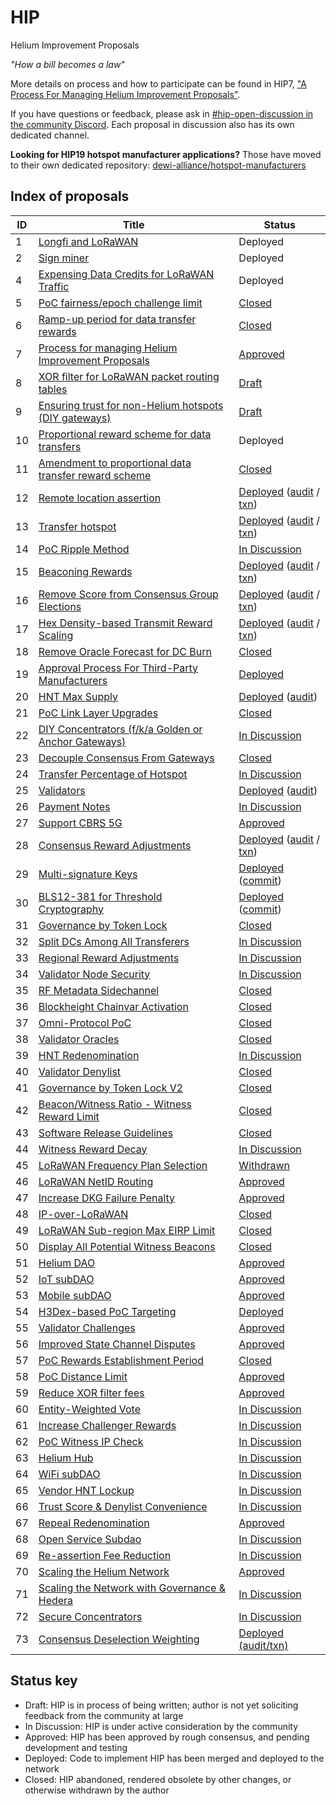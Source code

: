 # HIP

Helium Improvement Proposals

_"How a bill becomes a law"_

More details on process and how to participate can be found in HIP7, ["A Process For Managing Helium Improvement Proposals"](https://github.com/helium/HIP/blob/main/0007-managing-hip-process.md).

If you have questions or feedback, please ask in [#hip-open-discussion in the community Discord](https://discord.gg/helium). Each proposal in discussion also has its own dedicated channel.

**Looking for HIP19 hotspot manufacturer applications?** Those have moved to their own dedicated repository: [dewi-alliance/hotspot-manufacturers](https://github.com/dewi-alliance/hotspot-manufacturers)

## Index of proposals

| ID | Title | Status |
| -- | ----- | ------ |
| 1  | [Longfi and LoRaWAN](https://github.com/helium/HIP/blob/main/0001-longfi-and-lorawan.md) | Deployed |
| 2  | [Sign miner](https://github.com/helium/HIP/blob/main/0002-sign-miner.md) | Deployed |
| 4  | [Expensing Data Credits for LoRaWAN Traffic](https://github.com/helium/HIP/blob/main/0004-expensing-data-credits-for-lorawan.md) | Deployed |
| 5  | [PoC fairness/epoch challenge limit](https://github.com/helium/HIP/blob/main/0005-poc-fairness.md) | [Closed](https://github.com/helium/HIP/issues/24#issuecomment-705308809) |
| 6  | [Ramp-up period for data transfer rewards](https://github.com/helium/HIP/blob/main/0006-reward-ramp-for-packets.md) | [Closed](https://github.com/helium/HIP/pull/20) |
| 7  | [Process for managing Helium Improvement Proposals](https://github.com/helium/HIP/blob/main/0007-managing-hip-process.md) | [Approved](https://github.com/helium/HIP/issues/26) |
| 8  | [XOR filter for LoRaWAN packet routing tables](https://github.com/helium/HIP/blob/c2f3ce61466b003731bb967959ca8b6e7706fca5/0008-lorawan-routing.md) | [Draft](https://github.com/helium/HIP/pull/9) |
| 9  | [Ensuring trust for non-Helium hotspots (DIY gateways)](https://github.com/helium/HIP/blob/7b715a0614d4c529144e1d6c0083ee8b38c05b29/0009-non-helium-hotspots.md) | [Draft](https://github.com/helium/HIP/pull/15) |
| 10 | [Proportional reward scheme for data transfers](https://github.com/helium/HIP/blob/main/0010-usage-based-data-transfer-rewards.md) | Deployed |
| 11 | [Amendment to proportional data transfer reward scheme](https://github.com/helium/HIP/blob/main/0011-usage-based-rewards-structure.md) | [Closed](https://github.com/helium/HIP/pull/49#issuecomment-705306806) |
| 12 | [Remote location assertion](https://github.com/helium/HIP/blob/main/0012-remote-location-assert.md) | [Deployed](https://github.com/helium/HIP/issues/39) ([audit](https://github.com/helium/miner/blob/master/audit/var-59.md) / [txn](https://explorer.helium.com/txns/B6SddkhG_OgayRYLfumkIUho1OpDYnqyzAA8Tkf0xzs)) |
| 13 | [Transfer hotspot](https://github.com/helium/HIP/blob/main/0013-transfer-hotspot.md) | [Deployed](https://github.com/helium/HIP/issues/43) ([audit](https://github.com/helium/miner/blob/master/audit/var-48.md) / [txn](https://explorer.helium.com/txns/DywtCExrXhTxv8VoDZl_hJDjQ2PUcov_AYrW98ZPpcg)) |
| 14 | [PoC Ripple Method](https://github.com/helium/HIP/blob/main/0014-poc-ripple-method.md) | [In Discussion](https://github.com/helium/HIP/issues/50) |
| 15 | [Beaconing Rewards](https://github.com/helium/HIP/blob/main/0015-beaconing-rewards.md) | [Deployed](https://github.com/helium/blockchain-core/pull/662) ([audit](https://github.com/helium/miner/blob/master/audit/var-50.md) / [txn](https://explorer.helium.com/txns/vnEqwbKtFfFxXgYI_9L5Th0LRVkpJlsX-sQzZTh2VwY)) |
| 16 | [Remove Score from Consensus Group Elections](https://github.com/helium/HIP/blob/main/0016-random-consensus-group-election.md) | [Deployed](https://github.com/helium/HIP/issues/55) ([audit](https://github.com/helium/miner/blob/master/audit/var-48.md) / [txn](https://explorer.helium.com/txns/DywtCExrXhTxv8VoDZl_hJDjQ2PUcov_AYrW98ZPpcg)) |
| 17 | [Hex Density-based Transmit Reward Scaling](https://github.com/helium/HIP/blob/main/0017-hex-density-based-transmit-reward-scaling.md) | [Deployed](https://github.com/helium/blockchain-core/pull/677) ([audit](https://github.com/helium/miner/blob/master/audit/var-50.md) / [txn](https://explorer.helium.com/txns/vnEqwbKtFfFxXgYI_9L5Th0LRVkpJlsX-sQzZTh2VwY)) |
| 18 | [Remove Oracle Forecast for DC Burn](https://github.com/helium/HIP/blob/main/0018-remove-oracle-forecast-for-dc-burn.md) | [Closed](https://github.com/helium/HIP/issues/60) |
| 19 | [Approval Process For Third-Party Manufacturers](https://github.com/helium/HIP/blob/main/0019-third-party-manufacturers.md) | [Deployed](https://github.com/helium/HIP/issues/87) |
| 20 | [HNT Max Supply](https://github.com/helium/HIP/blob/main/0020-hnt-max-supply.md) | [Deployed](https://github.com/helium/HIP/issues/73) ([audit](https://github.com/helium/miner/blob/master/audit/var-79.md)) |
| 21 | [PoC Link Layer Upgrades](https://github.com/helium/HIP/blob/main/0021-poc-link-layer.md) | [Closed](https://github.com/helium/HIP/issues/78) |
| 22 | [DIY Concentrators (f/k/a Golden or Anchor Gateways)](https://github.com/helium/HIP/blob/main/0022-diy-concentrators.md) | [In Discussion](https://github.com/helium/HIP/issues/94) |
| 23 | [Decouple Consensus From Gateways](https://github.com/helium/HIP/blob/main/0023-decouple-consensus-from-gateways.md) | [Closed](https://github.com/helium/HIP/issues/101) |
| 24 | [Transfer Percentage of Hotspot](https://github.com/helium/HIP/blob/main/0024-reward-splitting.md) | [In Discussion](https://github.com/helium/HIP/issues/105) |
| 25 | [Validators](https://github.com/helium/HIP/blob/main/0025-validators.md) | [Deployed](https://github.com/helium/HIP/issues/111) ([audit](https://github.com/helium/miner/blob/master/audit/var-70.md)) |
| 26 | [Payment Notes](https://github.com/helium/HIP/blob/main/0026-payment-notes.md) | [In Discussion](https://github.com/helium/HIP/issues/125) |
| 27 | [Support CBRS 5G](https://github.com/helium/HIP/blob/main/0027-cbrs-5g-support.md) | [Approved](https://github.com/helium/HIP/pull/133) |
| 28 | [Consensus Reward Adjustments](https://github.com/helium/HIP/blob/main/0028-consensus-reward-adjustments.md) | [Deployed](https://github.com/helium/HIP/issues/140) ([audit](https://github.com/helium/miner/blob/master/audit/var-84.md) / [txn](https://explorer.helium.com/txns/siOPX2IFSh9ey2U0X18BiDsPJHrgxQ0_YKleY4Vyew4)) |
| 29 | [Multi-signature Keys](https://github.com/helium/HIP/blob/main/0029-multisignature-keys.md) | [Deployed](https://github.com/helium/HIP/issues/157) ([commit](https://github.com/helium/miner/commit/b038f24c8ea801c2062644c7cd682832919b25b0)) |
| 30 | [BLS12-381 for Threshold Cryptography](https://github.com/helium/HIP/blob/main/0030-update-threshold-cryptography.md) | [Deployed](https://github.com/helium/HIP/issues/158) ([commit](https://github.com/helium/miner/commit/b038f24c8ea801c2062644c7cd682832919b25b0)) |
| 31 | [Governance by Token Lock](https://github.com/helium/HIP/blob/main/0031-governance-by-token-lock.md) | [Closed](https://github.com/helium/HIP/issues/183) |
| 32 | [Split DCs Among All Transferers](https://github.com/helium/HIP/blob/main/0032-split-dcs.md) | [In Discussion](https://github.com/helium/HIP/issues/221) |
| 33 | [Regional Reward Adjustments](https://github.com/helium/HIP/blob/main/0033-regional-reward-adjustments.md) | [In Discussion](https://github.com/helium/HIP/issues/222) |
| 34 | [Validator Node Security](https://github.com/helium/HIP/blob/main/0034-validator-node-security.md) | [In Discussion](https://github.com/helium/HIP/issues/223) |
| 35 | [RF Metadata Sidechannel](https://github.com/helium/HIP/blob/main/0035-safe-rf-metadata-side-channel.md) | [Closed](https://github.com/helium/HIP/issues/250) |
| 36 | [Blockheight Chainvar Activation](https://github.com/helium/HIP/blob/main/0036-blockheights-instead-of-time.md) | [Closed](https://github.com/helium/HIP/issues/260) |
| 37 | [Omni-Protocol PoC](https://github.com/helium/HIP/blob/main/0037-omni-protocol-poc.md) | [Closed](https://github.com/helium/HIP/issues/271) |
| 38 | [Validator Oracles](https://github.com/helium/HIP/blob/main/0038-validator-oracles.md) | [Closed](https://github.com/helium/HIP/issues/282) |
| 39 | [HNT Redenomination](https://github.com/helium/HIP/blob/main/0039-hnt-redenomination.md) | [In Discussion](https://github.com/helium/HIP/issues/283) |
| 40 | [Validator Denylist](https://github.com/helium/HIP/blob/main/0040-validator-denylist.md) | [Closed](https://github.com/helium/HIP/issues/285) |
| 41 | [Governance by Token Lock V2](https://github.com/helium/HIP/blob/main/0041-governance-by-token-lock-v2.md) | [Closed](https://github.com/helium/HIP/issues/302) |
| 42 | [Beacon/Witness Ratio - Witness Reward Limit](https://github.com/helium/HIP/blob/main/0042-beacon-witness-ratio-witness-reward-limit.md) | [Closed](https://github.com/helium/HIP/issues/303) |
| 43 | [Software Release Guidelines](https://github.com/helium/HIP/blob/main/0043-software-release-guidelines.md) | [Closed](https://github.com/helium/HIP/issues/309) |
| 44 | [Witness Reward Decay](https://github.com/helium/HIP/blob/main/0044-witness-decay.md) | [In Discussion](https://github.com/helium/HIP/issues/310) |
| 45 | [LoRaWAN Frequency Plan Selection](https://github.com/helium/HIP/blob/main/0045-lorawan-frequency-plan-selection.md) | [Withdrawn](https://github.com/helium/HIP/issues/311) |
| 46 | [LoRaWAN NetID Routing](https://github.com/helium/HIP/blob/main/0046-lorawan-netid-routing.md) | [Approved](https://github.com/helium/HIP/issues/312) |
| 47 | [Increase DKG Failure Penalty](https://github.com/helium/HIP/blob/main/0047-increase-dkg-penalty.md) | [Approved](https://github.com/helium/HIP/issues/313) |
| 48 | [IP-over-LoRaWAN](https://github.com/helium/HIP/blob/main/0048-ip-support.md) | [Closed](https://github.com/helium/HIP/issues/319) |
| 49 | [LoRaWAN Sub-region Max EIRP Limit](https://github.com/helium/HIP/blob/main/0049-max-eirp-adjustment.md) | [Closed](https://github.com/helium/HIP/issues/327) |
| 50 | [Display All Potential Witness Beacons](https://github.com/helium/HIP/blob/main/0050-display-all-potential-beacon-witnesses.md) | [Closed](https://github.com/helium/HIP/issues/331) |
| 51 | [Helium DAO](https://github.com/helium/HIP/blob/main/0051-helium-dao.md) | [Approved](https://github.com/helium/HIP/issues/336) |
| 52 | [IoT subDAO](https://github.com/helium/HIP/blob/main/0052-iot-dao.md) | [Approved](https://github.com/helium/HIP/issues/338) |
| 53 | [Mobile subDAO](https://github.com/helium/HIP/blob/main/0053-mobile-dao.md) | [Approved](https://github.com/helium/HIP/issues/345) |
| 54 | [H3Dex-based PoC Targeting](https://github.com/helium/HIP/blob/main/0054-h3dex-targeting.md) | [Deployed](https://github.com/helium/HIP/issues/347) |
| 55 | [Validator Challenges](https://github.com/helium/HIP/blob/main/0055-validator-challenges.md) | [Approved](https://github.com/helium/HIP/issues/362) |
| 56 | [Improved State Channel Disputes](https://github.com/helium/HIP/blob/main/0056-state-channel-dispute-strategy.md) | [Approved](https://github.com/helium/HIP/issues/369) |
| 57 | [PoC Rewards Establishment Period](https://github.com/helium/HIP/blob/main/0057-poc-rewards-establishment-period.md) | [Closed](https://github.com/helium/HIP/issues/376) |
| 58 | [PoC Distance Limit](https://github.com/helium/HIP/blob/main/0058-poc-distance-limit.md) | [Approved](https://github.com/helium/HIP/issues/384) |
| 59 | [Reduce XOR filter fees](https://github.com/helium/HIP/blob/main/0059-reduce-xor-filter-fees.md) | [Approved](https://github.com/helium/HIP/issues/391) |
| 60 | [Entity-Weighted Vote](https://github.com/helium/HIP/blob/main/0060-entity-weighted-vote.md) | [In Discussion](https://github.com/helium/HIP/issues/399) |
| 61 | [Increase Challenger Rewards](https://github.com/helium/HIP/blob/main/0061-increase-challenger-rewards.md) | [In Discussion](https://github.com/helium/HIP/issues/421) |
| 62 | [PoC Witness IP Check](https://github.com/helium/HIP/blob/main/0062-poc-witness-ip-check.md) | [In Discussion](https://github.com/helium/HIP/issues/422) |
| 63 | [Helium Hub](https://github.com/helium/HIP/blob/main/0063-helium-hub.md) | [In Discussion](https://github.com/helium/HIP/issues/423) |
| 64 | [WiFi subDAO](https://github.com/helium/HIP/blob/main/0064-wifi-dao.md) | [In Discussion](https://github.com/helium/HIP/issues/424) |
| 65 | [Vendor HNT Lockup](https://github.com/helium/HIP/blob/main/0065-vendor-token-lockup.md) | [In Discussion](https://github.com/helium/HIP/issues/437) |
| 66 | [Trust Score & Denylist Convenience](https://github.com/helium/HIP/blob/main/0066-trust-score-and-denylist-convenience.md) | [In Discussion](https://github.com/helium/HIP/issues/438) |
| 67 | [Repeal Redenomination](https://github.com/helium/HIP/blob/main/0067-repeal-redenomination.md) | [Approved](https://github.com/helium/HIP/issues/456) |
| 68 | [Open Service Subdao](https://github.com/helium/HIP/blob/main/0068-open-service-subdao.md) | [In Discussion](https://github.com/helium/HIP/issues/457) |
| 69 | [Re-assertion Fee Reduction](https://github.com/helium/HIP/blob/main/0069-reassertion-fee-reduction.md) | [In Discussion](https://github.com/helium/HIP/issues/458) |
| 70 | [Scaling the Helium Network](https://github.com/helium/HIP/blob/main/0070-scaling-helium.md) | [Approved](https://github.com/helium/HIP/issues/471) |
| 71 | [Scaling the Network with Governance & Hedera](https://github.com/helium/HIP/blob/main/0071-scaling-with-governance-hedera.md) | [In Discussion](https://github.com/helium/HIP/issues/480) |
| 72 | [Secure Concentrators](https://github.com/helium/HIP/blob/main/0072-secure-concentrators.md) | [In Discussion](https://github.com/helium/HIP/issues/489) |
| 73 | [Consensus Deselection Weighting](https://github.com/helium/HIP/blob/main/0073-consensus-deselection-history-weight.md) | [Deployed (audit/txn)](https://github.com/helium/HIP/issues/491) |

## Status key

* Draft: HIP is in process of being written; author is not yet soliciting feedback from the community at large
* In Discussion: HIP is under active consideration by the community
* Approved: HIP has been approved by rough consensus, and pending development and testing
* Deployed: Code to implement HIP has been merged and deployed to the network
* Closed: HIP abandoned, rendered obsolete by other changes, or otherwise withdrawn by the author
